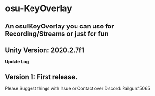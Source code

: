 # osu-KeyOverlay
An osu!KeyOverlay you can use for Recording/Streams or just for fun
---------------------------
Unity Version: 2020.2.7f1
---------------------------
**Update Log**

**Version 1:**
First release.
---------------------------
Please Suggest things with Issue or Contact over Discord: Railgun#5065
